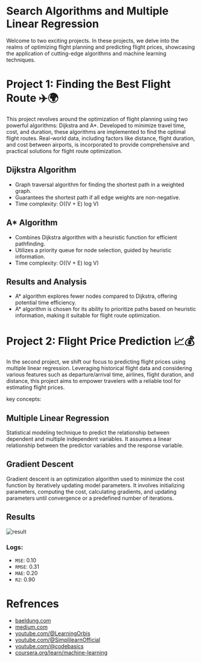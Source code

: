 # Search Algorithms and Multiple Linear Regression
Welcome to two exciting projects. In these projects, we delve into the realms of optimizing flight planning and predicting flight prices, showcasing the application of cutting-edge algorithms and machine learning techniques.

# Project 1: Finding the Best Flight Route ✈️🌍
This project revolves around the optimization of flight planning using two powerful algorithms: Dijkstra and A*. Developed to minimize travel time, cost, and duration, these algorithms are implemented to find the optimal flight routes. Real-world data, including factors like distance, flight duration, and cost between airports, is incorporated to provide comprehensive and practical solutions for flight route optimization.
## Dijkstra Algorithm
- Graph traversal algorithm for finding the shortest path in a weighted graph.
- Guarantees the shortest path if all edge weights are non-negative.
- Time complexity: O((V + E) log V)
## A* Algorithm
- Combines Dijkstra algorithm with a heuristic function for efficient pathfinding.
- Utilizes a priority queue for node selection, guided by heuristic information.
- Time complexity: O((V + E) log V)

## Results and Analysis
- A* algorithm explores fewer nodes compared to Dijkstra, offering potential time efficiency.
- A* algorithm is chosen for its ability to prioritize paths based on heuristic information, making it suitable for flight route optimization.


# Project 2: Flight Price Prediction 📈💰
In the second project, we shift our focus to predicting flight prices using multiple linear regression. Leveraging historical flight data and considering various features such as departure/arrival time, airlines, flight duration, and distance, this project aims to empower travelers with a reliable tool for estimating flight prices.

key concepts:

## Multiple Linear Regression
Statistical modeling technique to predict the relationship between dependent and multiple independent variables. It assumes a linear relationship between the predictor variables and the response variable.

## Gradient Descent
Gradient descent is an optimization algorithm used to minimize the cost function by iteratively updating model parameters. It involves initializing parameters, computing the cost, calculating gradients, and updating parameters until convergence or a predefined number of iterations.

## Results

![result](https://github.com/SheidaAbedpour/Search-Algorithms/blob/main/Predict_Price/Result.PNG)


### Logs:
- `MSE`: 0.10
- `RMSE`: 0.31
- `MAE`: 0.20
- `R2`: 0.90


# Refrences
- [baeldung.com](https://www.baeldung.com/cs/dijkstra-vs-a-pathfinding)
- [medium.com](https://medium.com/@miguell.m/dijkstras-and-a-search-algorithm-2e67029d7749)
- [youtube.com/@LearningOrbis](https://www.youtube.com/watch?v=LGiRB_lByh0&list=LL&index=5&t=650s)
- [youtube.com/@SimplilearnOfficial](https://www.youtube.com/watch?v=Mb1srg1ON60&list=LL&index=6&t=1976s)
- [youtube.com/@codebasics](https://www.youtube.com/watch?v=9yl6-HEY7_s&list=LL&index=2&t=970s)
- [coursera.org/learn/machine-learning](https://www.coursera.org/learn/machine-learning)

